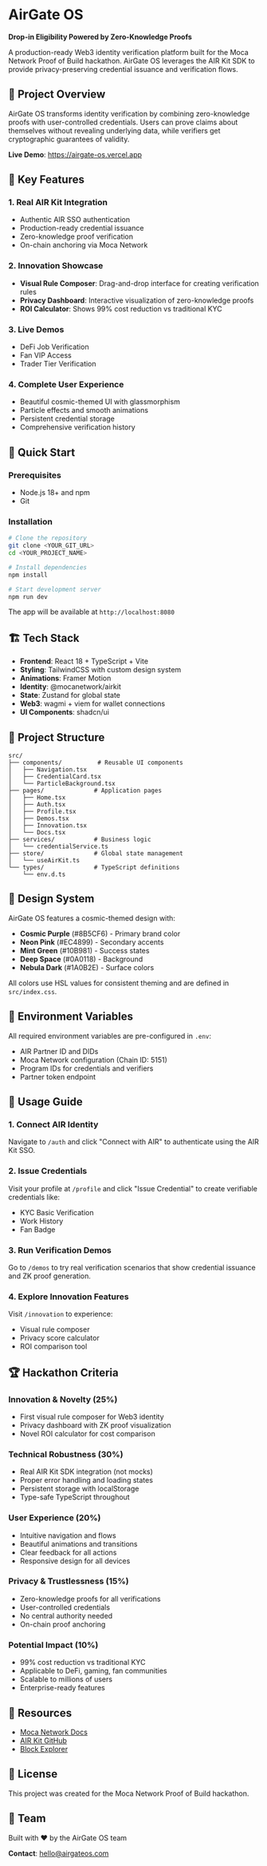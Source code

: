 # AirGate OS

**Drop-in Eligibility Powered by Zero-Knowledge Proofs**

A production-ready Web3 identity verification platform built for the Moca Network Proof of Build hackathon. AirGate OS leverages the AIR Kit SDK to provide privacy-preserving credential issuance and verification flows.

## 🌟 Project Overview

AirGate OS transforms identity verification by combining zero-knowledge proofs with user-controlled credentials. Users can prove claims about themselves without revealing underlying data, while verifiers get cryptographic guarantees of validity.

**Live Demo**: https://airgate-os.vercel.app

## 🎯 Key Features

### 1. Real AIR Kit Integration
- Authentic AIR SSO authentication
- Production-ready credential issuance
- Zero-knowledge proof verification
- On-chain anchoring via Moca Network

### 2. Innovation Showcase
- **Visual Rule Composer**: Drag-and-drop interface for creating verification rules
- **Privacy Dashboard**: Interactive visualization of zero-knowledge proofs
- **ROI Calculator**: Shows 99% cost reduction vs traditional KYC

### 3. Live Demos
- DeFi Job Verification
- Fan VIP Access
- Trader Tier Verification

### 4. Complete User Experience
- Beautiful cosmic-themed UI with glassmorphism
- Particle effects and smooth animations
- Persistent credential storage
- Comprehensive verification history

## 🚀 Quick Start

### Prerequisites
- Node.js 18+ and npm
- Git

### Installation

```bash
# Clone the repository
git clone <YOUR_GIT_URL>
cd <YOUR_PROJECT_NAME>

# Install dependencies
npm install

# Start development server
npm run dev
```

The app will be available at `http://localhost:8080`

## 🏗️ Tech Stack

- **Frontend**: React 18 + TypeScript + Vite
- **Styling**: TailwindCSS with custom design system
- **Animations**: Framer Motion
- **Identity**: @mocanetwork/airkit
- **State**: Zustand for global state
- **Web3**: wagmi + viem for wallet connections
- **UI Components**: shadcn/ui

## 📁 Project Structure

```
src/
├── components/          # Reusable UI components
│   ├── Navigation.tsx
│   ├── CredentialCard.tsx
│   └── ParticleBackground.tsx
├── pages/              # Application pages
│   ├── Home.tsx
│   ├── Auth.tsx
│   ├── Profile.tsx
│   ├── Demos.tsx
│   ├── Innovation.tsx
│   └── Docs.tsx
├── services/           # Business logic
│   └── credentialService.ts
├── store/              # Global state management
│   └── useAirKit.ts
└── types/              # TypeScript definitions
    └── env.d.ts
```

## 🎨 Design System

AirGate OS features a cosmic-themed design with:

- **Cosmic Purple** (#8B5CF6) - Primary brand color
- **Neon Pink** (#EC4899) - Secondary accents
- **Mint Green** (#10B981) - Success states
- **Deep Space** (#0A0118) - Background
- **Nebula Dark** (#1A0B2E) - Surface colors

All colors use HSL values for consistent theming and are defined in `src/index.css`.

## 🔧 Environment Variables

All required environment variables are pre-configured in `.env`:

- AIR Partner ID and DIDs
- Moca Network configuration (Chain ID: 5151)
- Program IDs for credentials and verifiers
- Partner token endpoint

## 📖 Usage Guide

### 1. Connect AIR Identity
Navigate to `/auth` and click "Connect with AIR" to authenticate using the AIR Kit SSO.

### 2. Issue Credentials
Visit your profile at `/profile` and click "Issue Credential" to create verifiable credentials like:
- KYC Basic Verification
- Work History
- Fan Badge

### 3. Run Verification Demos
Go to `/demos` to try real verification scenarios that show credential issuance and ZK proof generation.

### 4. Explore Innovation Features
Visit `/innovation` to experience:
- Visual rule composer
- Privacy score calculator
- ROI comparison tool

## 🏆 Hackathon Criteria

### Innovation & Novelty (25%)
- First visual rule composer for Web3 identity
- Privacy dashboard with ZK proof visualization
- Novel ROI calculator for cost comparison

### Technical Robustness (30%)
- Real AIR Kit SDK integration (not mocks)
- Proper error handling and loading states
- Persistent storage with localStorage
- Type-safe TypeScript throughout

### User Experience (20%)
- Intuitive navigation and flows
- Beautiful animations and transitions
- Clear feedback for all actions
- Responsive design for all devices

### Privacy & Trustlessness (15%)
- Zero-knowledge proofs for all verifications
- User-controlled credentials
- No central authority needed
- On-chain proof anchoring

### Potential Impact (10%)
- 99% cost reduction vs traditional KYC
- Applicable to DeFi, gaming, fan communities
- Scalable to millions of users
- Enterprise-ready features

## 🔗 Resources

- [Moca Network Docs](https://docs.moca.network)
- [AIR Kit GitHub](https://github.com/mocanetwork/airkit)
- [Block Explorer](https://devnet-scan.mocachain.tech)

## 📄 License

This project was created for the Moca Network Proof of Build hackathon.

## 👥 Team

Built with ❤️ by the AirGate OS team

**Contact**: hello@airgateos.com

